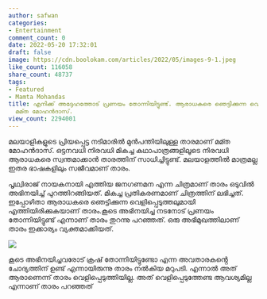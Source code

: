```yaml
---
author: safwan
categories:
- Entertainment
comment_count: 0
date: 2022-05-20 17:32:01
draft: false
image: https://cdn.boolokam.com/articles/2022/05/images-9-1.jpeg
like_count: 116058
share_count: 48737
tags:
- Featured
- Mamta Mohandas
title: എനിക്ക് അദ്ദേഹത്തോട് പ്രണയം തോന്നിയിട്ടുണ്ട്. ആരാധകരെ ഞെട്ടിക്കുന്ന വെളിപ്പെടുത്തലുമായി
  മമ്ത മോഹൻദാസ്.
view_count: 2294001
---
```


മലയാളികളുടെ പ്രിയപ്പെട്ട നടിമാരിൽ മുൻപന്തിയിലുള്ള താരമാണ് മമ്ത മോഹൻദാസ്. ഒട്ടനവധി നിരവധി മികച്ച കഥാപാത്രങ്ങളിലൂടെ നിരവധി ആരാധകരെ സ്വന്തമാക്കാൻ താരത്തിന് സാധിച്ചിട്ടുണ്ട്. മലയാളത്തിൽ മാത്രമല്ല ഇതര ഭാഷകളിലും സജീവമാണ് താരം.

പൃഥ്വിരാജ് നായകനായി എത്തിയ ജനഗണമന എന്ന ചിത്രമാണ് താരം ഒടുവിൽ അഭിനയിച്ച് പുറത്തിറങ്ങിയത്. മികച്ച പ്രതികരണമാണ് ചിത്രത്തിന് ലഭിച്ചത്. ഇപ്പോഴിതാ ആരാധകരെ ഞെട്ടിക്കുന്ന വെളിപ്പെടുത്തലുമായി എത്തിയിരിക്കുകയാണ് താരം.കൂടെ അഭിനയിച്ച നടനോട് പ്രണയം തോന്നിയിട്ടുണ്ട് എന്നാണ് താരം തുറന്നു പറഞ്ഞത്. ഒരു അഭിമുഖത്തിലാണ് താരം ഇക്കാര്യം വ്യക്തമാക്കിയത്.

![](https://cdn.boolokam.com/articles/2022/05/images-9-1.jpeg)

കൂടെ അഭിനയിച്ചവരോട് ക്രഷ് തോന്നിയിട്ടുണ്ടോ എന്ന അവതാരകൻ്റെ ചോദ്യത്തിന് ഉണ്ട് എന്നായിരുന്നു താരം നൽകിയ മറുപടി. എന്നാൽ അത് ആരാണെന്ന് താരം വെളിപ്പെടുത്തിയില്ല. അത് വെളിപ്പെടുത്തേണ്ട ആവശ്യമില്ല എന്നാണ് താരം പറഞ്ഞത്